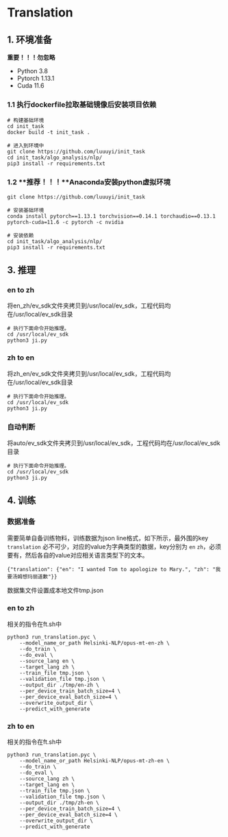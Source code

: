 # Translation

## 1. 环境准备

**重要！！！勿忽略**
- Python 3.8
- Pytorch 1.13.1
- Cuda 11.6

### 1.1 执行dockerfile拉取基础镜像后安装项目依赖
```
# 构建基础环境
cd init_task
docker build -t init_task .

# 进入到环境中
git clone https://github.com/luuuyi/init_task
cd init_task/algo_analysis/nlp/
pip3 install -r requirements.txt
```

### 1.2 **推荐！！！**Anaconda安装python虚拟环境
```
git clone https://github.com/luuuyi/init_task

# 安装基础环境
conda install pytorch==1.13.1 torchvision==0.14.1 torchaudio==0.13.1 pytorch-cuda=11.6 -c pytorch -c nvidia

# 安装依赖
cd init_task/algo_analysis/nlp/
pip3 install -r requirements.txt
```

## 3. 推理

### en to zh

将en_zh/ev_sdk文件夹拷贝到/usr/local/ev_sdk，工程代码均在/usr/local/ev_sdk目录

```
# 执行下面命令开始推理。
cd /usr/local/ev_sdk
python3 ji.py
```

### zh to en

将zh_en/ev_sdk文件夹拷贝到/usr/local/ev_sdk，工程代码均在/usr/local/ev_sdk目录

```
# 执行下面命令开始推理。
cd /usr/local/ev_sdk
python3 ji.py
```

### 自动判断

将auto/ev_sdk文件夹拷贝到/usr/local/ev_sdk，工程代码均在/usr/local/ev_sdk目录

```
# 执行下面命令开始推理。
cd /usr/local/ev_sdk
python3 ji.py
```

## 4. 训练

### 数据准备

需要简单自备训练物料，训练数据为json line格式，如下所示，最外围的key `translation` 必不可少，对应的value为字典类型的数据，key分别为 `en` `zh`，必须要有，然后各自的value对应相关语言类型下的文本。

```
{"translation": {"en": "I wanted Tom to apologize to Mary.", "zh": "我要汤姆想玛丽道歉"}}
```

数据集文件设置成本地文件tmp.json

### en to zh

相关的指令在ft.sh中

```
python3 run_translation.pyc \
    --model_name_or_path Helsinki-NLP/opus-mt-en-zh \
    --do_train \
    --do_eval \
    --source_lang en \
    --target_lang zh \
    --train_file tmp.json \
    --validation_file tmp.json \
    --output_dir ./tmp/en-zh \
    --per_device_train_batch_size=4 \
    --per_device_eval_batch_size=4 \
    --overwrite_output_dir \
    --predict_with_generate
```

### zh to en

相关的指令在ft.sh中

```
python3 run_translation.pyc \
    --model_name_or_path Helsinki-NLP/opus-mt-zh-en \
    --do_train \
    --do_eval \
    --source_lang zh \
    --target_lang en \
    --train_file tmp.json \
    --validation_file tmp.json \
    --output_dir ./tmp/zh-en \
    --per_device_train_batch_size=4 \
    --per_device_eval_batch_size=4 \
    --overwrite_output_dir \
    --predict_with_generate
```